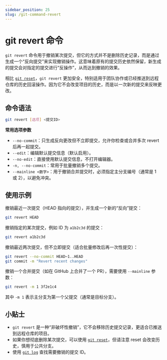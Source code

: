 ```yaml
---
sidebar_position: 25
slug: /git-command-revert
---
```


# git revert 命令

`git revert` 命令用于撤销某次提交，但它的方式并不是删除历史记录，而是通过生成一个“反向提交”来实现撤销操作。这意味着原有的提交历史依然保留，新生成的提交会对指定的提交进行“反操作”，从而达到撤销的效果。

相比 [`git reset`](/git/git-command-reset/)，`git revert` 更加安全，特别适用于团队协作或已经推送到远程仓库的历史回滚操作。因为它不会改变项目的历史，而是以一次新的提交来反映更改。



## 命令语法

```bash
git revert [选项] <提交ID>
```

**常用选项参数**

- `--no-commit`：只生成反向更改但不立即提交，允许你检查或合并多次 revert 后再一起提交。
- `--edit`：编辑默认提交信息（默认启用）。
- `--no-edit`：直接使用默认提交信息，不打开编辑器。
- `-n, --no-commit`：常用于批量撤销多个提交。
- `--mainline <数字>`：用于撤销合并提交时，必须指定主分支编号（通常是 1 或 2），以避免冲突。



## 使用示例

撤销最近一次提交（HEAD 指向的提交），并生成一个新的“反向”提交：

```bash
git revert HEAD
```

撤销指定的某次提交，例如 ID 为 `a1b2c3d` 的提交：

```bash
git revert a1b2c3d
```

撤销最近两次提交，但不立即提交（适合批量修改后再一次性提交）：

```bash
git revert --no-commit HEAD~1..HEAD
git commit -m "Revert recent changes"
```

撤销一个合并提交（如在 GitHub 上合并了一个 PR），需要使用 `--mainline` 参数：

```bash
git revert -m 1 3f2e1c4
```

其中 `-m 1` 表示主分支为第一个父提交（通常是目标分支）。



## 小贴士

- `git revert` 是一种“非破坏性撤销”，它不会移除历史提交记录，更适合已推送到远程仓库的项目。
- 如果你想彻底删除某次提交，可以使用 [`git reset`](/git/git-command-reset/)，但请注意 reset 会改变历史，慎用于公共分支。
- 使用 [`git log`](/git/git-command-log/) 查找需要撤销的提交 ID。
